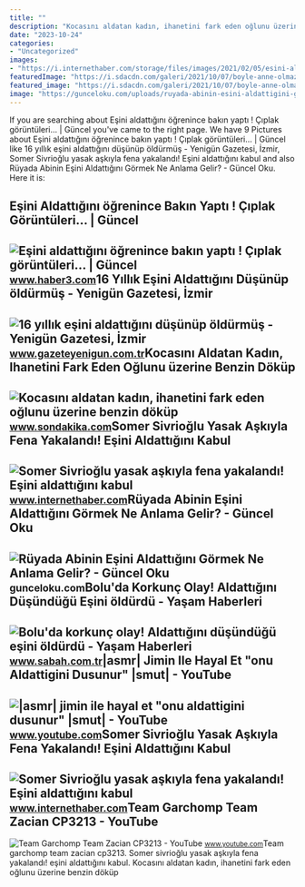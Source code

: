 ```yaml
---
title: ""
description: "Kocasını aldatan kadın, ihanetini fark eden oğlunu üzerine benzin döküp"
date: "2023-10-24"
categories:
- "Uncategorized"
images:
- "https://i.internethaber.com/storage/files/images/2021/02/05/esini-aldattigini-kabul-etmisti-0L2O.jpg"
featuredImage: "https://i.sdacdn.com/galeri/2021/10/07/boyle-anne-olmaz-olsun-esini-aldattigini-fark-720112_2124_5_b.jpg"
featured_image: "https://i.sdacdn.com/galeri/2021/10/07/boyle-anne-olmaz-olsun-esini-aldattigini-fark-720112_2124_5_b.jpg"
image: "https://gunceloku.com/uploads/ruyada-abinin-esini-aldattigini-gormek-ne-anlama-gelir-622349d5f3283.jpg"
---
```


If you are searching about Eşini aldattığını öğrenince bakın yaptı ! Çıplak görüntüleri... | Güncel you've came to the right page. We have 9 Pictures about Eşini aldattığını öğrenince bakın yaptı ! Çıplak görüntüleri... | Güncel like 16 yıllık eşini aldattığını düşünüp öldürmüş - Yenigün Gazetesi, İzmir, Somer Sivrioğlu yasak aşkıyla fena yakalandı! Eşini aldattığını kabul and also Rüyada Abinin Eşini Aldattığını Görmek Ne Anlama Gelir? - Güncel Oku. Here it is:

Eşini Aldattığını öğrenince Bakın Yaptı ! Çıplak Görüntüleri... | Güncel
------------------------------------------------------------------------

 ![Eşini aldattığını öğrenince bakın yaptı ! Çıplak görüntüleri... | Güncel](https://i.haber3.com/2/1280/720/files/2019/10/25/5051395/esini-aldattigini-ogrenince-bakin-yapti-ciplak-goruntuleri-1S4.jpg) <small>www.haber3.com</small>16 Yıllık Eşini Aldattığını Düşünüp öldürmüş - Yenigün Gazetesi, İzmir
----------------------------------------------------------------------

 ![16 yıllık eşini aldattığını düşünüp öldürmüş - Yenigün Gazetesi, İzmir](https://gazeteyeniguncomtr.teimg.com/gazeteyenigun-com-tr/uploads/2022/08/16-yillik-esini-aldattigini-dusunup-oldurmus-yenigun.jpg) <small>www.gazeteyenigun.com.tr</small>Kocasını Aldatan Kadın, Ihanetini Fark Eden Oğlunu üzerine Benzin Döküp
-----------------------------------------------------------------------

 ![Kocasını aldatan kadın, ihanetini fark eden oğlunu üzerine benzin döküp](https://i.sdacdn.com/galeri/2021/10/07/boyle-anne-olmaz-olsun-esini-aldattigini-fark-720112_2124_5_b.jpg) <small>www.sondakika.com</small>Somer Sivrioğlu Yasak Aşkıyla Fena Yakalandı! Eşini Aldattığını Kabul
---------------------------------------------------------------------

 ![Somer Sivrioğlu yasak aşkıyla fena yakalandı! Eşini aldattığını kabul](https://img.internethaber.com/rcman/Cw1280h720q95gc/storage/files/images/2021/02/05/esini-aldattigini-kabul-etmisti-XRx4_cover.jpg) <small>www.internethaber.com</small>Rüyada Abinin Eşini Aldattığını Görmek Ne Anlama Gelir? - Güncel Oku
--------------------------------------------------------------------

 ![Rüyada Abinin Eşini Aldattığını Görmek Ne Anlama Gelir? - Güncel Oku](https://gunceloku.com/uploads/ruyada-abinin-esini-aldattigini-gormek-ne-anlama-gelir-622349d5f3283.jpg) <small>gunceloku.com</small>Bolu'da Korkunç Olay! Aldattığını Düşündüğü Eşini öldürdü - Yaşam Haberleri
---------------------------------------------------------------------------

 ![Bolu'da korkunç olay! Aldattığını düşündüğü eşini öldürdü - Yaşam Haberleri](https://isbh.tmgrup.com.tr/sbh/2022/01/03/boluda-korkunc-olay-aldattigini-dusundugu-esini-oldurdu-1641210456109.jpg) <small>www.sabah.com.tr</small>|asmr| Jimin Ile Hayal Et "onu Aldattigini Dusunur" |smut| - YouTube
--------------------------------------------------------------------

 ![|asmr| jimin ile hayal et "onu aldattigini dusunur" |smut| - YouTube](https://i.ytimg.com/vi/zk5l-qQSlnE/maxresdefault.jpg) <small>www.youtube.com</small>Somer Sivrioğlu Yasak Aşkıyla Fena Yakalandı! Eşini Aldattığını Kabul
---------------------------------------------------------------------

 ![Somer Sivrioğlu yasak aşkıyla fena yakalandı! Eşini aldattığını kabul](https://i.internethaber.com/storage/files/images/2021/02/05/esini-aldattigini-kabul-etmisti-0L2O.jpg) <small>www.internethaber.com</small>Team Garchomp Team Zacian CP3213 - YouTube
------------------------------------------

 ![Team Garchomp Team Zacian CP3213 - YouTube](https://i.ytimg.com/vi/HYLCwcE-Dgc/maxres2.jpg?sqp=-oaymwEoCIAKENAF8quKqQMcGADwAQH4AYwCgALgA4oCDAgAEAEYRSBHKGUwDw==&rs=AOn4CLC_ulBvmvqa2cf2uT56Qfk3FCYaDA) <small>www.youtube.com</small>Team garchomp team zacian cp3213. Somer sivrioğlu yasak aşkıyla fena yakalandı! eşini aldattığını kabul. Kocasını aldatan kadın, ihanetini fark eden oğlunu üzerine benzin döküp

